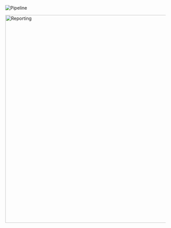 
![Pipeline](https://github.com/user-attachments/assets/400620c2-0438-4840-a01f-8785ac2b6541)

<img width="652" alt="Reporting" src="https://github.com/user-attachments/assets/0519c2dc-db77-4647-9465-a8bc1cf5801b" />
